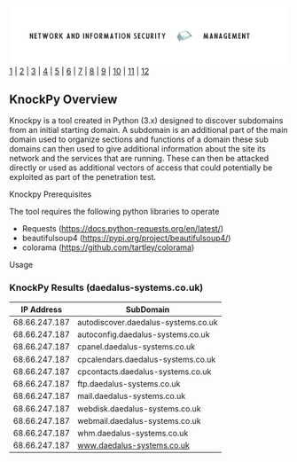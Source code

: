 ![Logo](Images/PCOM7E.png)
[1](/MyPortfolio/PCOM7E/Unit01.html) | [2](/MyPortfolio/PCOM7E/Unit02.html) | [3](/MyPortfolio/PCOM7E/Unit03.html) | [4](/MyPortfolio/PCOM7E/Unit04.html) | [5](/MyPortfolio/PCOM7E/Unit05.html) | [6](/MyPortfolio/PCOM7E/Unit06.html) | [7](/MyPortfolio/PCOM7E/Unit07.html) | [8](/MyPortfolio/PCOM7E/Unit08.html) | [9](/MyPortfolio/PCOM7E/Unit09.html) | [10](/MyPortfolio/PCOM7E/Unit10.html) | [11](/MyPortfolio/PCOM7E/Unit11.html) | [12](/MyPortfolio/PCOM7E/Unit12.html)
## KnockPy Overview ##

Knockpy is a tool created in Python (3.x) designed to discover subdomains from an initial starting domain. A subdomain is an additional part of the main domain used to organize sections and functions of a domain these sub domains can then used to give additional information about the site its network and the services that are running. These can then be attacked directly or used as additional vectors of access that could potentially be exploited as part of the penetration test.   

Knockpy Prerequisites

The tool requires the following python libraries to operate

- Requests (https://docs.python-requests.org/en/latest/)
- beautifulsoup4 (https://pypi.org/project/beautifulsoup4/)
- colorama (https://github.com/tartley/colorama)

Usage 

### KnockPy Results (daedalus-systems.co.uk) ###

| IP Address  | SubDomain |
|---|---|
| 68.66.247.187  | autodiscover.daedalus-systems.co.uk  |
| 68.66.247.187  | autoconfig.daedalus-systems.co.uk  |
| 68.66.247.187  | cpanel.daedalus-systems.co.uk  |
| 68.66.247.187  | cpcalendars.daedalus-systems.co.uk  |
| 68.66.247.187  | cpcontacts.daedalus-systems.co.uk  |
| 68.66.247.187  | ftp.daedalus-systems.co.uk  |
| 68.66.247.187  | mail.daedalus-systems.co.uk  |
| 68.66.247.187  | webdisk.daedalus-systems.co.uk  |
| 68.66.247.187  | webmail.daedalus-systems.co.uk |
| 68.66.247.187  | whm.daedalus-systems.co.uk  |
| 68.66.247.187  | www.daedalus-systems.co.uk  |
